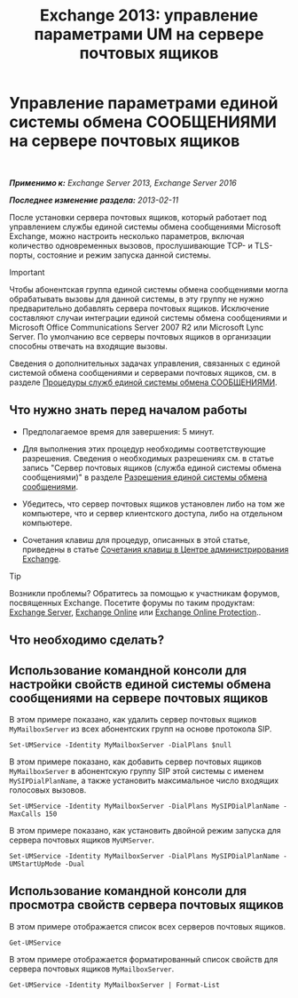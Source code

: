 ﻿---
title: 'Exchange 2013: управление параметрами UM на сервере почтовых ящиков'
TOCTitle: Управление параметрами единой системы обмена СООБЩЕНИЯМИ на сервере почтовых ящиков
ms:assetid: 6df4853d-21d2-473f-b0ca-ebc996d8794a
ms:mtpsurl: https://technet.microsoft.com/ru-ru/library/Aa998815(v=EXCHG.150)
ms:contentKeyID: 50556389
ms.date: 05/22/2018
mtps_version: v=EXCHG.150
f1_keywords:
- Microsoft.Exchange.Management.SnapIn.Esm.Servers.UnifiedMessaging.UMServerPropertiesPropertyPage
ms.translationtype: MT
---

# Управление параметрами единой системы обмена СООБЩЕНИЯМИ на сервере почтовых ящиков

 

_**Применимо к:** Exchange Server 2013, Exchange Server 2016_

_**Последнее изменение раздела:** 2013-02-11_

После установки сервера почтовых ящиков, который работает под управлением службы единой системы обмена сообщениями Microsoft Exchange, можно настроить несколько параметров, включая количество одновременных вызовов, прослушивающие TCP- и TLS-порты, состояние и режим запуска данной системы.

> [!IMPORTANT]  
> Чтобы абонентская группа единой системы обмена сообщениями могла обрабатывать вызовы для данной системы, в эту группу не нужно предварительно добавлять сервера почтовых ящиков. Исключение составляют случаи интеграции единой системы обмена сообщениями и Microsoft Office Communications Server 2007 R2 или Microsoft Lync Server. По умолчанию все серверы почтовых ящиков в организации способны отвечать на входящие вызовы.


Сведения о дополнительных задачах управления, связанных с единой системой обмена сообщениями и серверами почтовых ящиков, см. в разделе [Процедуры служб единой системы обмена СООБЩЕНИЯМИ](um-services-procedures-exchange-2013-help.md).

## Что нужно знать перед началом работы

  - Предполагаемое время для завершения: 5 минут.

  - Для выполнения этих процедур необходимы соответствующие разрешения. Сведения о необходимых разрешениях см. в статье запись "Сервер почтовых ящиков (служба единой системы обмена сообщениями)" в разделе [Разрешения единой системы обмена сообщениями](unified-messaging-permissions-exchange-2013-help.md).

  - Убедитесь, что сервер почтовых ящиков установлен либо на том же компьютере, что и сервер клиентского доступа, либо на отдельном компьютере.

  - Сочетания клавиш для процедур, описанных в этой статье, приведены в статье [Сочетания клавиш в Центре администрирования Exchange](keyboard-shortcuts-in-the-exchange-admin-center-exchange-online-protection-help.md).

> [!TIP]  
> Возникли проблемы? Обратитесь за помощью к участникам форумов, посвященных Exchange. Посетите форумы по таким продуктам: <a href="https://go.microsoft.com/fwlink/p/?linkid=60612">Exchange Server</a>, <a href="https://go.microsoft.com/fwlink/p/?linkid=267542">Exchange Online</a> или <a href="https://go.microsoft.com/fwlink/p/?linkid=285351">Exchange Online Protection</a>..


## Что необходимо сделать?

## Использование командной консоли для настройки свойств единой системы обмена сообщениями на сервере почтовых ящиков

В этом примере показано, как удалить сервер почтовых ящиков `MyMailboxServer` из всех абонентских групп на основе протокола SIP.

    Set-UMService -Identity MyMailboxServer -DialPlans $null

В этом примере показано, как добавить сервер почтовых ящиков `MyMailboxServer` в абонентскую группу SIP этой системы с именем `MySIPDialPlanName`, а также установить максимальное число входящих голосовых вызовов.

    Set-UMService -Identity MyMailboxServer -DialPlans MySIPDialPlanName -MaxCalls 150 

В этом примере показано, как установить двойной режим запуска для сервера почтовых ящиков `MyUMServer`.

    Set-UMService -Identity MyMailboxServer -DialPlans MySIPDialPlanName -UMStartUpMode -Dual 

## Использование командной консоли для просмотра свойств сервера почтовых ящиков

В этом примере отображается список всех серверов почтовых ящиков.

    Get-UMService

В этом примере отображается форматированный список свойств для сервера почтовых ящиков `MyMailboxServer`.

    Get-UMService -Identity MyMailboxServer | Format-List

